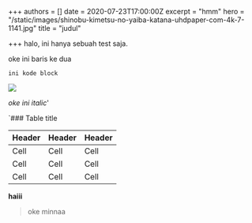 +++
authors = []
date = 2020-07-23T17:00:00Z
excerpt = "hmm"
hero = "/static/images/shinobu-kimetsu-no-yaiba-katana-uhdpaper-com-4k-7-1141.jpg"
title = "judul"

+++
halo, ini hanya sebuah test saja.

oke ini baris ke dua

    ini kode block

![](/static/images/photo5947016979279884650.jpg)

_oke ini italic_'

\`### Table title

| Header | Header | Header |
| --- | --- | --- |
| Cell | Cell | Cell |
| Cell | Cell | Cell |
| Cell | Cell | Cell |

**haiii**

> oke minnaa
